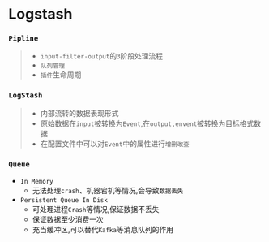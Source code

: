 # Logstash





### `Pipline`

> - `input-filter-output`的`3`阶段处理流程
> - `队列管理`
> - `插件`生命周期

### `LogStash`

> - 内部流转的数据表现形式
> - 原始数据在`input`被转换为`Event`,在`output,envent`被转换为目标格式数据
> - 在配置文件中可以对`Event`中的属性进行`增删改查`

### `Queue`

- `In Memory`
  - 无法处理`crash`、机器宕机等情况,会导致`数据丢失`
- `Persistent Queue In Disk`
  - 可处理进程`Crash`等情况,保证数据不丢失
  - 保证数据至少消费一次
  - 充当缓冲区,可以替代`Kafka`等消息队列的作用